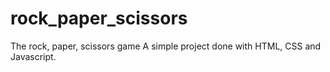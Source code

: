 # rock_paper_scissors
The rock, paper, scissors game
A simple project done with HTML, CSS and Javascript.
